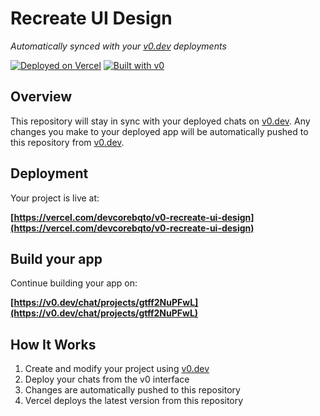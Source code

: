 # Recreate UI Design

*Automatically synced with your [v0.dev](https://v0.dev) deployments*

[![Deployed on Vercel](https://img.shields.io/badge/Deployed%20on-Vercel-black?style=for-the-badge&logo=vercel)](https://vercel.com/devcorebqto/v0-recreate-ui-design)
[![Built with v0](https://img.shields.io/badge/Built%20with-v0.dev-black?style=for-the-badge)](https://v0.dev/chat/projects/gtff2NuPFwL)

## Overview

This repository will stay in sync with your deployed chats on [v0.dev](https://v0.dev).
Any changes you make to your deployed app will be automatically pushed to this repository from [v0.dev](https://v0.dev).

## Deployment

Your project is live at:

**[https://vercel.com/devcorebqto/v0-recreate-ui-design](https://vercel.com/devcorebqto/v0-recreate-ui-design)**

## Build your app

Continue building your app on:

**[https://v0.dev/chat/projects/gtff2NuPFwL](https://v0.dev/chat/projects/gtff2NuPFwL)**

## How It Works

1. Create and modify your project using [v0.dev](https://v0.dev)
2. Deploy your chats from the v0 interface
3. Changes are automatically pushed to this repository
4. Vercel deploys the latest version from this repository
